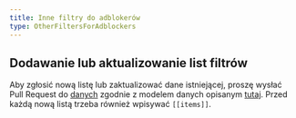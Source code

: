 ```yaml
---
title: Inne filtry do adblokerów
type: OtherFiltersForAdblockers
---
```


## Dodawanie lub aktualizowanie list filtrów

Aby zgłosić nową listę lub zaktualizować dane istniejącej, proszę wysłać Pull Request do [danych](https://github.com/PolishFiltersTeam/PolishAnnoyanceFilters.netlify.com/blob/master/data/FilterLists.toml) zgodnie z modelem danych opisanym [tutaj](https://github.com/PolishFiltersTeam/PolishAnnoyanceFilters.netlify.com/wiki/FilterLists). Przed każdą nową listą trzeba również wpisywać `[[items]]`.

